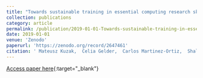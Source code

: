 ```yaml
---
title: "Towards sustainable training in essential computing research skills in the Netherlands"
collection: publications
category: article
permalink: /publication/2019-01-01-Towards-sustainable-training-in-essential-computing-research-skills-in-the-Netherlands
date: 2019-01-01
venue: 'Zenodo'
paperurl: 'https://zenodo.org/record/2647461'
citation: ' Mateusz Kuzak,  Celia Gelder,  Carlos Martinez-Ortiz,  Shalini Kurapati,  Anita Schürch,  Marta Teperek,  Yasemin Velden, &quot;Towards sustainable training in essential computing research skills in the Netherlands.&quot; Zenodo, 2019.'
---
```

[Access paper here](https://zenodo.org/record/2647461){:target="_blank"}
